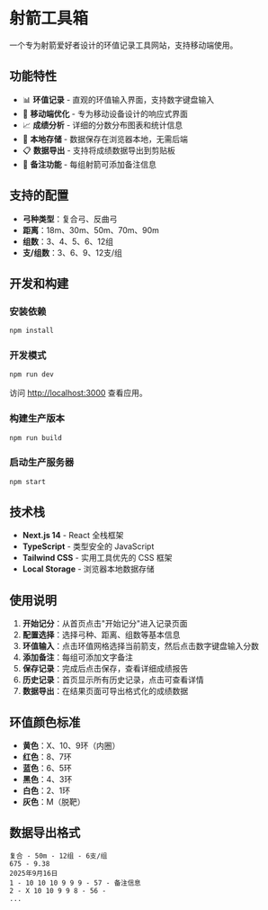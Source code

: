 # 射箭工具箱

一个专为射箭爱好者设计的环值记录工具网站，支持移动端使用。

## 功能特性

- 📊 **环值记录** - 直观的环值输入界面，支持数字键盘输入
- 📱 **移动端优化** - 专为移动设备设计的响应式界面  
- 📈 **成绩分析** - 详细的分数分布图表和统计信息
- 💾 **本地存储** - 数据保存在浏览器本地，无需后端
- 📋 **数据导出** - 支持将成绩数据导出到剪贴板
- 📝 **备注功能** - 每组射箭可添加备注信息

## 支持的配置

- **弓种类型**：复合弓、反曲弓
- **距离**：18m、30m、50m、70m、90m
- **组数**：3、4、5、6、12组
- **支/组数**：3、6、9、12支/组

## 开发和构建

### 安装依赖

```bash
npm install
```

### 开发模式

```bash
npm run dev
```

访问 [http://localhost:3000](http://localhost:3000) 查看应用。

### 构建生产版本

```bash
npm run build
```

### 启动生产服务器

```bash
npm start
```

## 技术栈

- **Next.js 14** - React 全栈框架
- **TypeScript** - 类型安全的 JavaScript
- **Tailwind CSS** - 实用工具优先的 CSS 框架
- **Local Storage** - 浏览器本地数据存储

## 使用说明

1. **开始记分**：从首页点击"开始记分"进入记录页面
2. **配置选择**：选择弓种、距离、组数等基本信息
3. **环值输入**：点击环值网格选择当前箭支，然后点击数字键盘输入分数
4. **添加备注**：每组可添加文字备注
5. **保存记录**：完成后点击保存，查看详细成绩报告
6. **历史记录**：首页显示所有历史记录，点击可查看详情
7. **数据导出**：在结果页面可导出格式化的成绩数据

## 环值颜色标准

- **黄色**：X、10、9环（内圈）
- **红色**：8、7环
- **蓝色**：6、5环  
- **黑色**：4、3环
- **白色**：2、1环
- **灰色**：M（脱靶）

## 数据导出格式

```
复合 - 50m - 12组 - 6支/组
675 - 9.38
2025年9月16日
1 - 10 10 10 9 9 9 - 57 - 备注信息
2 - X 10 10 9 9 8 - 56 - 
...
```
